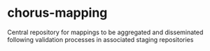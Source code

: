 # chorus-mapping
Central repository for mappings to be aggregated and disseminated following validation processes in associated staging repositories
